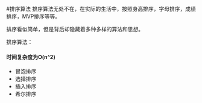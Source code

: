 #排序算法
排序算法无处不在，在实际的生活中，按照身高排序，字母排序，成绩排序，MVP排序等等。

排序看似简单，但是背后却隐藏着多种多样的算法和思想。

排序算法：
#### 时间复杂度为O(n^2)

* 冒泡排序
* 选择排序
* 插入排序
* 希尔排序
